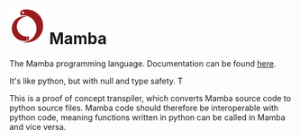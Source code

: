 # ![mamba logo](image/logo_tiny.png) Mamba

The Mamba programming language. Documentation can be found [here](https://github.com/JSAbrahams/mamba_doc).

It's like python, but with null and type safety. T

This is a proof of concept transpiler, which converts Mamba source code to python source files. Mamba code should therefore be interoperable with python code, meaning functions written in python can be called in Mamba and vice versa.